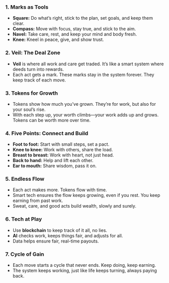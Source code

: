 

### 1. **Marks as Tools**
- **Square:** Do what’s right, stick to the plan, set goals, and keep them clear.
- **Compass:** Move with focus, stay true, and stick to the aim.
- **Navel:** Take care, rest, and keep your mind and body fresh.
- **Knee:** Kneel in peace, give, and show trust.

### 2. **Veil: The Deal Zone**
- **Veil** is where all work and care get traded. It’s like a smart system where deeds turn into rewards.
- Each act gets a mark. These marks stay in the system forever. They keep track of each move.

### 3. **Tokens for Growth**
- Tokens show how much you’ve grown. They’re for work, but also for your soul’s rise.
- With each step up, your worth climbs—your work adds up and grows. Tokens can be worth more over time.

### 4. **Five Points: Connect and Build**
- **Foot to foot:** Start with small steps, set a pact.
- **Knee to knee:** Work with others, share the load.
- **Breast to breast:** Work with heart, not just head.
- **Back to hand:** Help and lift each other.
- **Ear to mouth:** Share wisdom, pass it on.

### 5. **Endless Flow**
- Each act makes more. Tokens flow with time.
- Smart tech ensures the flow keeps growing, even if you rest. You keep earning from past work.
- Sweat, care, and good acts build wealth, slowly and surely.

### 6. **Tech at Play**
- Use **blockchain** to keep track of it all, no lies. 
- **AI** checks work, keeps things fair, and adjusts for all.
- Data helps ensure fair, real-time payouts.

### 7. **Cycle of Gain**
- Each move starts a cycle that never ends. Keep doing, keep earning.
- The system keeps working, just like life keeps turning, always paying back.
